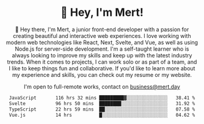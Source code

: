 <div align="center">
  <h1 align="center">👋 Hey, I'm Mert! </h1>
<p>
 🎉 Hey there, I'm Mert, a junior front-end developer with a passion for creating beautiful and interactive web experiences. I love working with modern web technologies like React, Next, Svelte, and Vue, as well as using Node.js for server-side development. I'm a self-taught learner who is always looking to improve my skills and keep up with the latest industry trends. When it comes to projects, I can work solo or as part of a team, and I like to keep things fun and collaborative. If you'd like to learn more about my experience and skills, you can check out my resume or my website.
</p>

  I'm open to full-remote works, contact on [business@mert.day](mailto:business@mert.day) 
  
<!--START_SECTION:waka-->

```txt
JavaScript       116 hrs 32 mins █████████▓░░░░░░░░░░░░░░░   38.41 %
Svelte           96 hrs 50 mins  ████████░░░░░░░░░░░░░░░░░   31.92 %
TypeScript       22 hrs 59 mins  ██░░░░░░░░░░░░░░░░░░░░░░░   07.58 %
Vue.js           14 hrs          █░░░░░░░░░░░░░░░░░░░░░░░░   04.62 %
```

<!--END_SECTION:waka-->
